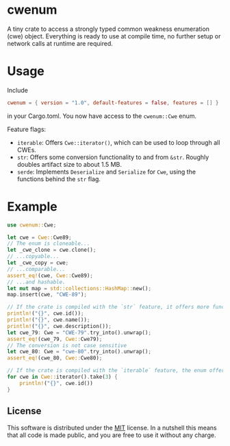 # cwenum

A tiny crate to access a strongly typed common weakness enumeration (cwe) object. Everything is ready to use at compile time, no further setup or network calls at runtime are required.

# Usage

Include
```toml
cwenum = { version = "1.0", default-features = false, features = [] }
```
in your Cargo.toml. You now have access to the `cwenum::Cwe` enum.

Feature flags:
* `iterable`: Offers `Cwe::iterator()`, which can be used to loop through all CWEs.
* `str`: Offers some conversion functionality to and from `&str`. Roughly doubles artifact size to about 1.5 MB.
* `serde`: Implements `Deserialize` and `Serialize` for `Cwe`, using the functions behind the `str` flag.

# Example

```rs
use cwenum::Cwe;

let cwe = Cwe::Cwe89;
// The enum is cloneable...
let _cwe_clone = cwe.clone();
// ...copyable...
let _cwe_copy = cwe;
// ...comparable...
assert_eq!(cwe, Cwe::Cwe89);
// ...and hashable.
let mut map = std::collections::HashMap::new();
map.insert(cwe, "CWE-89");

// If the crate is compiled with the `str` feature, it offers more functionality:
println!("{}", cwe.id());
println!("{}", cwe.name());
println!("{}", cwe.description());
let cwe_79: Cwe = "CWE-79".try_into().unwrap();
assert_eq!(cwe_79, Cwe::Cwe79);
// The conversion is not case sensitive
let cwe_80: Cwe = "cwe-80".try_into().unwrap();
assert_eq!(cwe_80, Cwe::Cwe80);

// If the crate is compiled with the `iterable` feature, the enum offers an iterator:
for cwe in Cwe::iterator().take(3) {
    println!("{}", cwe.id())
}
```

## License

This software is distributed under the [MIT](https://choosealicense.com/licenses/mit/) license. In a nutshell this means that all code is made public, and you are free to use it without any charge.
